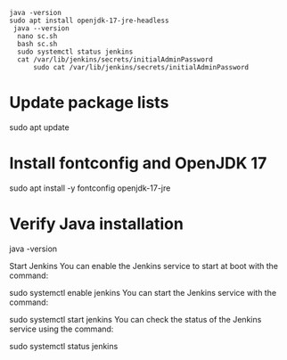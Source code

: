 ```
java -version
sudo apt install openjdk-17-jre-headless
 java --version
  nano sc.sh
  bash sc.sh
  sudo systemctl status jenkins
  cat /var/lib/jenkins/secrets/initialAdminPassword
      sudo cat /var/lib/jenkins/secrets/initialAdminPassword
```

# Update package lists
sudo apt update

# Install fontconfig and OpenJDK 17
sudo apt install -y fontconfig openjdk-17-jre

# Verify Java installation
java -version

Start Jenkins
You can enable the Jenkins service to start at boot with the command:

sudo systemctl enable jenkins
You can start the Jenkins service with the command:

sudo systemctl start jenkins
You can check the status of the Jenkins service using the command:

sudo systemctl status jenkins
